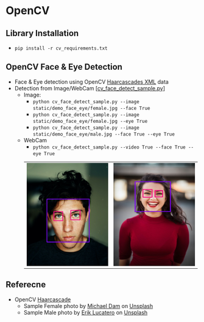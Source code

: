 # OpenCV

## Library Installation
- `pip install -r cv_requirements.txt`

## OpenCV Face & Eye Detection
- Face & Eye detection using OpenCV [Haarcascades XML](https://github.com/opencv/opencv/tree/master/data/haarcascades) data
- Detection from Image/WebCam [[cv_face_detect_sample.py](cv_face_detect_sample.py)]
  - Image:
    - `python cv_face_detect_sample.py --image static/demo_face_eye/female.jpg --face True`
    - `python cv_face_detect_sample.py --image static/demo_face_eye/female.jpg --eye True`
    - `python cv_face_detect_sample.py --image static/demo_face_eye/male.jpg --face True --eye True`
  - WebCam
    - `python cv_face_detect_sample.py --video True --face True --eye True`
    <table>
      <tr align='center'>
      <td><img src="static/demo_face_eye/male_box.jpg" alt="Male.jpg" width="230" height="270"/></td>
      <td><img src="static/demo_face_eye/female_box.jpg" alt="Female.jpg" width="230" height="270"/></td>
      </tr>
    </table>
## Referecne
- OpenCV [Haarcascade](https://github.com/opencv/opencv/tree/master/data/haarcascades)
  - Sample Female photo by <span><a href="https://unsplash.com/@michaeldam?utm_source=unsplash&amp;utm_medium=referral&amp;utm_content=creditCopyText">Michael Dam</a> on <a href="https://unsplash.com/?utm_source=unsplash&amp;utm_medium=referral&amp;utm_content=creditCopyText">Unsplash</a></span>
  - Sample Male photo by <span> <a href="https://unsplash.com/@erik_lucatero?utm_source=unsplash&amp;utm_medium=referral&amp;utm_content=creditCopyText">Erik Lucatero</a> on <a href="https://unsplash.com/?utm_source=unsplash&amp;utm_medium=referral&amp;utm_content=creditCopyText">Unsplash</a></span>
